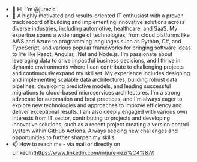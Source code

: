- 👋 Hi, I’m @jurezic
- 👀 A highly motivated and results-oriented IT enthusiast with a proven track record of building and implementing innovative solutions across diverse industries, including automotive, healthcare, and SaaS. 
My expertise spans a wide range of technologies, from cloud platforms like AWS and Azure to programming languages such as Python, C#, and TypeScript, and various popular frameworks for bringing software ideas to life like React, Angular, .Net and Node.js. I'm passionate about leveraging data to drive impactful business decisions, and I thrive in dynamic environments where I can contribute to challenging projects and continuously expand my skillset. My experience includes designing and implementing scalable data architectures, building robust data pipelines, developing predictive models, and leading successful migrations to cloud-based microservices architectures. I'm a strong advocate for automation and best practices, and I'm always eager to explore new technologies and approaches to improve efficiency and deliver exceptional results. I am also deeply engaged with various own interests from IT sector, contributing to projects and developing innovative solutions, such as a recent project creating a version control system within GitHub Actions.
Always seeking new challenges and opportunities to further sharpen my skills.
- 📫 How to reach me - via mail or directly on LinkedIn(https://www.linkedin.com/in/jure-rezi%C4%87/)

<!---
jurezic/jurezic is a ✨ special ✨ repository because its `README.md` (this file) appears on your GitHub profile.
You can click the Preview link to take a look at your changes.
--->
